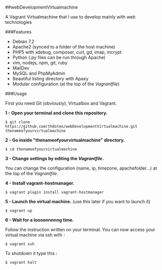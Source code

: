 ##webDevelopmentVirtualmachine

A Vagrant Virtualmachine that I use to develop mainly with web technologies

###Features

- Debian 7.2
- Apache2 (synced to a folder of the host machine)
- PHP5 with xdebug, composer, curl, gd, imap, mcrypt
- Python (.py files can be run through Apache)
- vim, nodejs, npm, git, ruby
- MailDev
- MySQL and PhpMyAdmin
- Beautiful listing directory with Apaxy 
- Modular configuration (at the top of the *Vagrantfile*)

###Usage

First you need Git (obviously), Virtualbox and Vagrant.

**1 - Open your terminal and clone this repository.**

	$ git clone https://github.com/thdoteo/webDevelopmentVirtualmachine.git thenameofyourvirtualmachine

**2 - Go inside "thenameofyourvirtualmachine" directory.**

	$ cd thenameofyourvirtualmachine

**3 - Change settings by editing the *Vagrantfile*.**

You can change the configuration (name, ip, timezone, apachefolder...) at the top of the *Vagrantfile*.

**4 - Install vagrant-hostmanager.**

	$ vagrant plugin install vagrant-hostmanager

**5 - Launch the virtual machine.** (use this later if you want to launch it)

	$ vagrant up

**6 - Wait for a loooonnnnng time.**
	
Follow the instruction written on your terminal. You can now access your virtual machine via ssh with :

	$ vagrant ssh

To shutdown it type this :

	$ vagrant halt